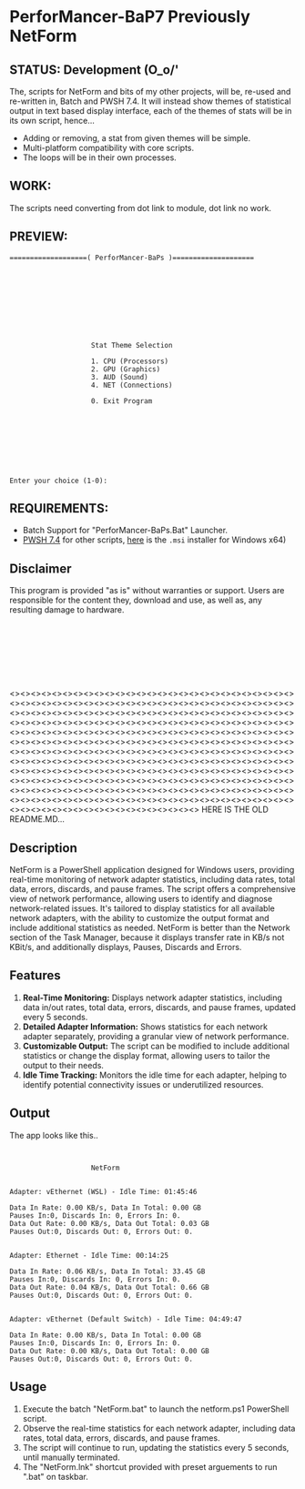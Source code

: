 # PerforMancer-BaP7 Previously NetForm
## STATUS: Development (O_o/'
The, scripts for NetForm and bits of my other projects, will be, re-used and re-written in, Batch and PWSH 7.4. It will instead show themes of statistical output in text based display interface, each of the themes of stats will be in its own script, hence...
- Adding or removing, a stat from given themes will be simple.
- Multi-platform compatibility with core scripts.
- The loops will be in their own processes.

## WORK:
The scripts need converting from dot link to module, dot link no work.

## PREVIEW:
```
===================( PerforMancer-BaPs )====================










                    Stat Theme Selection

                    1. CPU (Processors)
                    2. GPU (Graphics)
                    3. AUD (Sound)
                    4. NET (Connections)

                    0. Exit Program









Enter your choice (1-0):

```

## REQUIREMENTS:
- Batch Support for "PerforMancer-BaPs.Bat" Launcher.
- [PWSH 7.4](https://github.com/PowerShell/PowerShell/releases/tag/v7.4.0) for other scripts, [here](https://github.com/PowerShell/PowerShell/releases/download/v7.4.0/PowerShell-7.4.0-win-x64.msi) is the `.msi` installer for Windows x64) 

## Disclaimer
This program is provided "as is" without warranties or support. Users are responsible for the content they, download and use, as well as, any resulting damage to hardware.





<BR>
<BR>
<BR>
<BR>
<BR>
<BR>

<><><><><><><><><><><><><><><><><><><><><><><><><><><><><><><><><><><><><><><><><><><><><><><><><><><><><><><><><><><><><><><><><><><><><><><><><><><><><><><><><><><><><><><><><><><><><><><><><><><><><><><><><><><><><><><><><><><><><><><><><><><><><><><><><><><><><><><><><><><><><><><><><><><><><><><><><><><><><><><><><><><><><><><><><><><><><><><><><><><><><><><><><><><><><><><><><><><><><><><><><><><><><><><><><><><><><><><><><><><><><><><><><><><><><><><><><><><><><><><><><><><><><><><><><><><><><><><><><><><><><><><><><><><><><><><><><><><><><><><><><><><><><><><><><><><><><><><><><><><><><><><><><><><><><><><><><><><><><><><><><><><><><><><><><><><><><><><><><><><><><><>
HERE IS THE OLD README.MD...


## Description
NetForm is a PowerShell application designed for Windows users, providing real-time monitoring of network adapter statistics, including data rates, total data, errors, discards, and pause frames. 
The script offers a comprehensive view of network performance, allowing users to identify and diagnose network-related issues.
It's tailored to display statistics for all available network adapters, with the ability to customize the output format and include additional statistics as needed.
NetForm is better than the Network section of the Task Manager, because it displays transfer rate in KB/s not KBit/s, and additionally displays, Pauses, Discards and Errors. 

## Features

1. **Real-Time Monitoring:** Displays network adapter statistics, including data in/out rates, total data, errors, discards, and pause frames, updated every 5 seconds.
2. **Detailed Adapter Information:** Shows statistics for each network adapter separately, providing a granular view of network performance.
3. **Customizable Output:** The script can be modified to include additional statistics or change the display format, allowing users to tailor the output to their needs.
4. **Idle Time Tracking:** Monitors the idle time for each adapter, helping to identify potential connectivity issues or underutilized resources.

## Output
The app looks like this..
```


                    NetForm


Adapter: vEthernet (WSL) - Idle Time: 01:45:46

Data In Rate: 0.00 KB/s, Data In Total: 0.00 GB
Pauses In:0, Discards In: 0, Errors In: 0.
Data Out Rate: 0.00 KB/s, Data Out Total: 0.03 GB
Pauses Out:0, Discards Out: 0, Errors Out: 0.


Adapter: Ethernet - Idle Time: 00:14:25

Data In Rate: 0.06 KB/s, Data In Total: 33.45 GB
Pauses In:0, Discards In: 0, Errors In: 0.
Data Out Rate: 0.04 KB/s, Data Out Total: 0.66 GB
Pauses Out:0, Discards Out: 0, Errors Out: 0.


Adapter: vEthernet (Default Switch) - Idle Time: 04:49:47

Data In Rate: 0.00 KB/s, Data In Total: 0.00 GB
Pauses In:0, Discards In: 0, Errors In: 0.
Data Out Rate: 0.00 KB/s, Data Out Total: 0.00 GB
Pauses Out:0, Discards Out: 0, Errors Out: 0.
```

## Usage

1. Execute the batch "NetForm.bat" to launch the netform.ps1 PowerShell script.
2. Observe the real-time statistics for each network adapter, including data rates, total data, errors, discards, and pause frames.
3. The script will continue to run, updating the statistics every 5 seconds, until manually terminated.
4. The "NetForm.lnk" shortcut provided with preset arguements to run ".bat" on taskbar.
